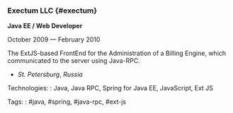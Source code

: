 ### Exectum LLC {#exectum}

**Java EE / Web Developer**

October 2009 — February 2010

The ExtJS-based FrontEnd for the Administration of a Billing Engine, which communicated to the server using Java-RPC.

- *St. Petersburg*, *Russia*

Technologies:
:  Java, Java RPC, Spring for Java EE, JavaScript, Ext JS

Tags:
:  #java, #spring, #java-rpc, #ext-js
